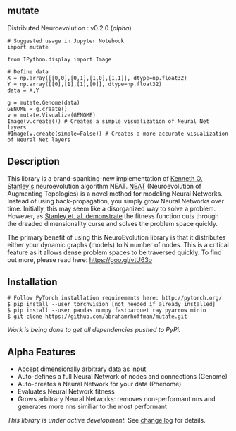 ## mutate
Distributed Neuroevolution : v0.2.0 (<i>alpha</i>)

```
# Suggested usage in Jupyter Notebook
import mutate

from IPython.display import Image

# Define data
X = np.array([[0,0],[0,1],[1,0],[1,1]], dtype=np.float32)
Y = np.array([[0],[1],[1],[0]], dtype=np.float32)
data = X,Y

g = mutate.Genome(data)
GENOME = g.create()
v = mutate.Visualize(GENOME)
Image(v.create()) # Creates a simple visualization of Neural Net layers
#Image(v.create(simple=False)) # Creates a more accurate visualization of Neural Net layers
```

## Description
This library is a brand-spanking-new implementation of <a href = "http://www.cs.ucf.edu/~kstanley/">Kenneth O. Stanley's</a> neuroevolution algorithm NEAT. <a href = "http://nn.cs.utexas.edu/downloads/papers/stanley.ec02.pdf">NEAT</a> (Neuroevolution of Augmenting Topologies) is a novel method for modeling Neural Networks. Instead of using back-propagation, you simply grow Neural Networks over time. Initially, this may seem like a disorganized way to solve a problem. However, as <a href="https://www.cs.ucf.edu/~kstanley/neat.html">Stanley et. al. demonstrate</a> the fitness function cuts through the dreaded dimensionality curse and solves the problem space quickly.<br>

The primary benefit of using this NeuroEvolution library is that it distributes either your dynamic graphs (models) to N number of nodes. This is a critical feature as it allows dense problem spaces to be traversed quickly. To find out more, please read here: https://goo.gl/vtU63o

## Installation
```
# Follow PyTorch installation requirements here: http://pytorch.org/
$ pip install --user torchvision [not needed if already installed]
$ pip install --user pandas numpy fastparquet ray pyarrow minio
$ git clone https://github.com/abrahamrhoffman/mutate.git
```
<i>Work is being done to get all dependencies pushed to PyPi.</i>

## Alpha Features
- Accept dimensionally arbitrary data as input
- Auto-defines a full Neural Network of nodes and connections (Genome)
- Auto-creates a Neural Network for your data (Phenome)
- Evaluates Neural Network fitness
- Grows arbitrary Neural Networks: removes non-performant nns and generates more nns similiar to the most performant

<i>This library is under active development.</i> See <a href="https://github.com/abrahamrhoffman/mutate/blob/master/documentation/changelog.log">change log</a> for details.
